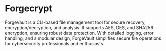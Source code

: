 # Forgecrypt
ForgeVault is a CLI-based file management tool for secure recovery, encryption/decryption, and analysis. It supports AES, DES, and SHA256 encryption, ensuring robust data protection. With detailed logging, error handling, and a modular design, ForgeVault simplifies secure file operations for cybersecurity professionals and enthusiasts.
